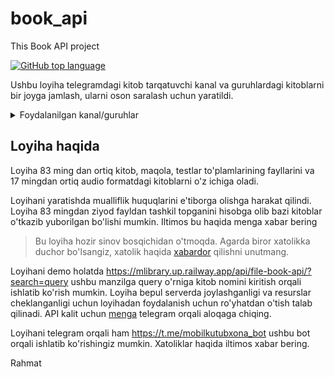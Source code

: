 # book_api
This Book API project

[![GitHub top language](https://img.shields.io/github/languages/top/okh-engineer/book_api?style=flat-square&logo=github)](https://github.com/okh-engineer/book_api)

Ushbu loyiha telegramdagi kitob tarqatuvchi kanal va guruhlardagi kitoblarni bir joyga jamlash, ularni oson saralash uchun yaratildi. 

<details>
<summary>Foydalanilgan kanal/guruhlar</summary>
<ol>
Loyihadagi kitob fayllarini olishda quyidagi telegram kanallardan foydalanildi
  <li>TKTI_library</li>
  <li>kitobN11</li>
  <li>KITOBLAR_BAZASI</li>
  <li>audio_kitobxona</li>
  <li> Elektron_pdf_islomiy_kitoblar_ap</li>
  <li> kutubxona_kitoblar_audio_elektro</li>
  <li> kitoblar_baza</li>
  <li>kitoblar_bazam</li>
  <li>kitoblar_bazasi</li>
  <li>KITOBLAR_BAZASl</li>
  <li>URGUT_KUTUBXONA_KITOBLAR_BAZASI</li>
  <li>Audio_Kutubxona_uz</li>
  <li>audio_Apk_kutubxona_pdf_kitoblar</li>
  <li>e_kutubxona</li>
  <li>audiokitob_eshitamiz</li>
  <li>kutubxona7</li>
  <li>KitoblarBazas</li>
va barcha fayllar ostiga kanal manzili biriktirildi.
</ol>
</details>


## Loyiha haqida

Loyiha 83 ming dan ortiq kitob, maqola, testlar to'plamlarining fayllarini va 17 mingdan ortiq audio formatdagi kitoblarni o'z ichiga oladi.

Loyihani yaratishda mualliflik huquqlarini e'tiborga olishga harakat qilindi. Loyiha 83 mingdan ziyod fayldan tashkil topganini hisobga olib bazi kitoblar o'tkazib yuborilgan bo'lishi mumkin.
Iltimos bu haqida menga xabar bering

> Bu loyiha hozir sinov bosqichidan o'tmoqda. Agarda biror xatolikka duchor
> bo'lsangiz, xatolik haqida [xabardor](https://github.com/okh-engineer/book_api/issues/new)
> qilishni unutmang.

Loyihani demo holatda https://mlibrary.up.railway.app/api/file-book-api/?search=query ushbu manzilga query o'rniga kitob nomini kiritish orqali ishlatib ko'rish mumkin. Loyiha bepul serverda joylashganligi va resurslar cheklanganligi uchun loyihadan foydalanish uchun ro'yhatdan o'tish talab qilinadi. 
API kalit uchun <a href="https://t.me/khojimirzayev">menga</a> telegram orqali aloqaga chiqing.

Loyihani telegram orqali ham https://t.me/mobilkutubxona_bot ushbu bot orqali ishlatib ko'rishingiz mumkin. Xatoliklar haqida iltimos xabar bering.

Rahmat

